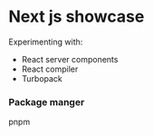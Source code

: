 # Next js showcase

Experimenting with:

- React server components
- React compiler
- Turbopack

### Package manger

pnpm
